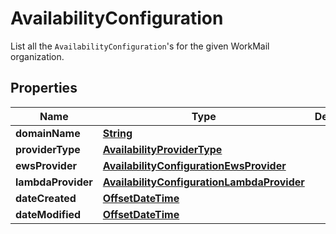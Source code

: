 

# AvailabilityConfiguration

List all the <code>AvailabilityConfiguration</code>'s for the given WorkMail organization.

## Properties

| Name | Type | Description | Notes |
|------------ | ------------- | ------------- | -------------|
|**domainName** | [**String**](String.md) |  |  [optional] |
|**providerType** | [**AvailabilityProviderType**](AvailabilityProviderType.md) |  |  [optional] |
|**ewsProvider** | [**AvailabilityConfigurationEwsProvider**](AvailabilityConfigurationEwsProvider.md) |  |  [optional] |
|**lambdaProvider** | [**AvailabilityConfigurationLambdaProvider**](AvailabilityConfigurationLambdaProvider.md) |  |  [optional] |
|**dateCreated** | [**OffsetDateTime**](OffsetDateTime.md) |  |  [optional] |
|**dateModified** | [**OffsetDateTime**](OffsetDateTime.md) |  |  [optional] |



